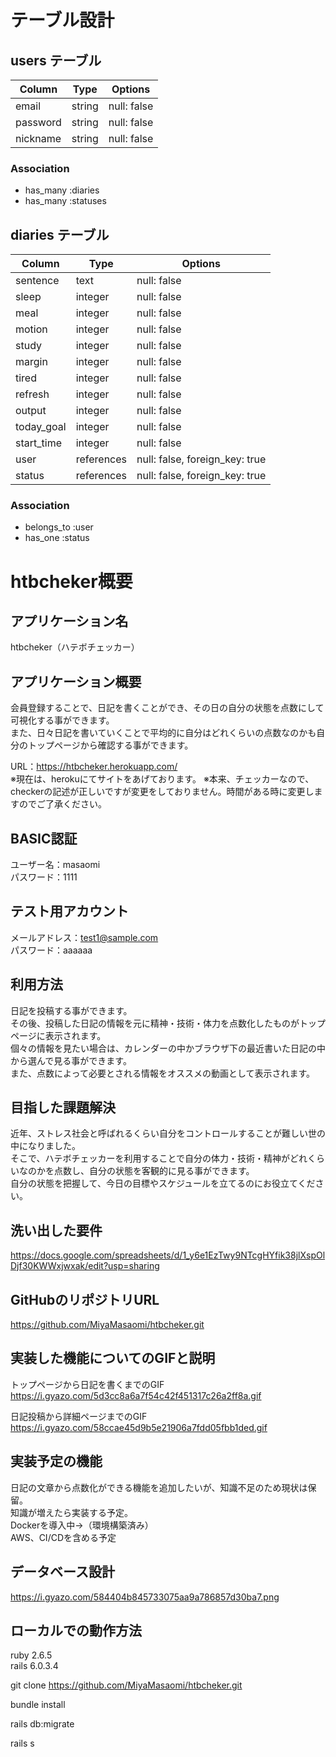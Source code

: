 # テーブル設計

## users テーブル

| Column     | Type   | Options     |
| ---------- | ------ | ----------- |
| email      | string | null: false |
| password   | string | null: false |
| nickname   | string | null: false |

### Association

- has_many :diaries
- has_many :statuses

## diaries テーブル

| Column     | Type     | Options                      |
| ---------- | -------- | -----------                  |
| sentence   | text     | null: false                  |
| sleep      | integer  | null: false                  |
| meal       | integer  | null: false                  |
| motion     | integer  | null: false                  |
| study      | integer  | null: false                  |
| margin     | integer  | null: false                  |
| tired      | integer  | null: false                  |
| refresh    | integer  | null: false                  |
| output     | integer  | null: false                  |
| today_goal | integer  | null: false                  |
| start_time | integer  | null: false                  |
| user       |references|null: false, foreign_key: true|
| status     |references| null: false, foreign_key: true |

### Association

- belongs_to :user
- has_one :status


# htbcheker概要

## アプリケーション名
htbcheker（ハテボチェッカー）

## アプリケーション概要
会員登録することで、日記を書くことができ、その日の自分の状態を点数にして可視化する事ができます。  
また、日々日記を書いていくことで平均的に自分はどれくらいの点数なのかも自分のトップページから確認する事ができます。  

URL：https://htbcheker.herokuapp.com/  
※現在は、herokuにてサイトをあげております。
※本来、チェッカーなので、checkerの記述が正しいですが変更をしておりません。時間がある時に変更しますのでご了承ください。

## BASIC認証
ユーザー名：masaomi  
パスワード：1111  

## テスト用アカウント
メールアドレス：test1@sample.com  
パスワード：aaaaaa  

## 利用方法
日記を投稿する事ができます。  
その後、投稿した日記の情報を元に精神・技術・体力を点数化したものがトップページに表示されます。  
個々の情報を見たい場合は、カレンダーの中かブラウザ下の最近書いた日記の中から選んで見る事ができます。  
また、点数によって必要とされる情報をオススメの動画として表示されます。  

## 目指した課題解決
近年、ストレス社会と呼ばれるくらい自分をコントロールすることが難しい世の中になりました。  
そこで、ハテボチェッカーを利用することで自分の体力・技術・精神がどれくらいなのかを点数し、自分の状態を客観的に見る事ができます。  
自分の状態を把握して、今日の目標やスケジュールを立てるのにお役立てください。  

## 洗い出した要件
https://docs.google.com/spreadsheets/d/1_y6e1EzTwy9NTcgHYfik38jlXspOlDjf30KWWxjwxak/edit?usp=sharing

## GitHubのリポジトリURL
https://github.com/MiyaMasaomi/htbcheker.git

## 実装した機能についてのGIFと説明

トップページから日記を書くまでのGIF  
https://i.gyazo.com/5d3cc8a6a7f54c42f451317c26a2ff8a.gif  

日記投稿から詳細ページまでのGIF  
https://i.gyazo.com/58ccae45d9b5e21906a7fdd05fbb1ded.gif  


## 実装予定の機能

日記の文章から点数化ができる機能を追加したいが、知識不足のため現状は保留。  
知識が増えたら実装する予定。  
Dockerを導入中→（環境構築済み）  
AWS、CI/CDを含める予定  

## データベース設計
https://i.gyazo.com/584404b845733075aa9a786857d30ba7.png

## ローカルでの動作方法

ruby 2.6.5  
rails 6.0.3.4  

git clone https://github.com/MiyaMasaomi/htbcheker.git  

bundle install  

rails db:migrate  

rails s  
